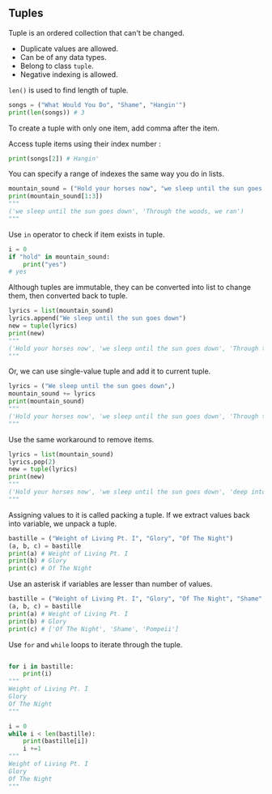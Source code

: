 
## Tuples

Tuple is an ordered collection that can't be changed.

- Duplicate values are allowed.
- Can be of any data types.
- Belong to class `tuple`.
- Negative indexing is allowed.

`len()` is used to find length of tuple.

```py
songs = ("What Would You Do", "Shame", "Hangin'")
print(len(songs)) # 3
```

To create a tuple with only one item, add comma after the item.

Access tuple items using their index number :

```py
print(songs[2]) # Hangin'
```

You can specify a range of indexes the same way you do in lists.

```py
mountain_sound = ("Hold your horses now", "we sleep until the sun goes down", "Through the woods, we ran", "deep into the mountain sound")
print(mountain_sound[1:3])
"""
('we sleep until the sun goes down', 'Through the woods, we ran')
"""
```

Use `in` operator to check if item exists in tuple.

```py
i = 0
if "hold" in mountain_sound:
    print("yes")
# yes
```

Although tuples are immutable, they can be converted into list to change them, then converted back to tuple.

```py
lyrics = list(mountain_sound)
lyrics.append("We sleep until the sun goes down")
new = tuple(lyrics)
print(new)
"""
('Hold your horses now', 'we sleep until the sun goes down', 'Through the woods, we ran', 'deep into the mountain sound', 'We sleep until the sun goes down')
"""
```

Or, we can use single-value tuple and add it to current tuple.

```py
lyrics = ("We sleep until the sun goes down",)
mountain_sound += lyrics
print(mountain_sound)
"""
('Hold your horses now', 'we sleep until the sun goes down', 'Through the woods, we ran', 'deep into the mountain sound', 'We sleep until the sun goes down')
"""
```

Use the same workaround to remove items.

```py
lyrics = list(mountain_sound)
lyrics.pop(2)
new = tuple(lyrics)
print(new)
"""
('Hold your horses now', 'we sleep until the sun goes down', 'deep into the mountain sound')
"""
```

Assigning values to it is called packing a tuple. If we extract values back into variable, we unpack a tuple.

```py
bastille = ("Weight of Living Pt. I", "Glory", "Of The Night")
(a, b, c) = bastille
print(a) # Weight of Living Pt. I
print(b) # Glory
print(c) # Of The Night
```

Use an asterisk if variables are lesser than number of values.

```py
bastille = ("Weight of Living Pt. I", "Glory", "Of The Night", "Shame", "Pompeii")
(a, b, c) = bastille
print(a) # Weight of Living Pt. I
print(b) # Glory
print(c) # ['Of The Night', 'Shame', 'Pompeii']
```

Use `for` and `while` loops to iterate through the tuple.

```py

for i in bastille:
    print(i)
"""
Weight of Living Pt. I
Glory
Of The Night
"""

i = 0
while i < len(bastille):
    print(bastille[i])
    i +=1
"""
Weight of Living Pt. I
Glory
Of The Night
"""
```
